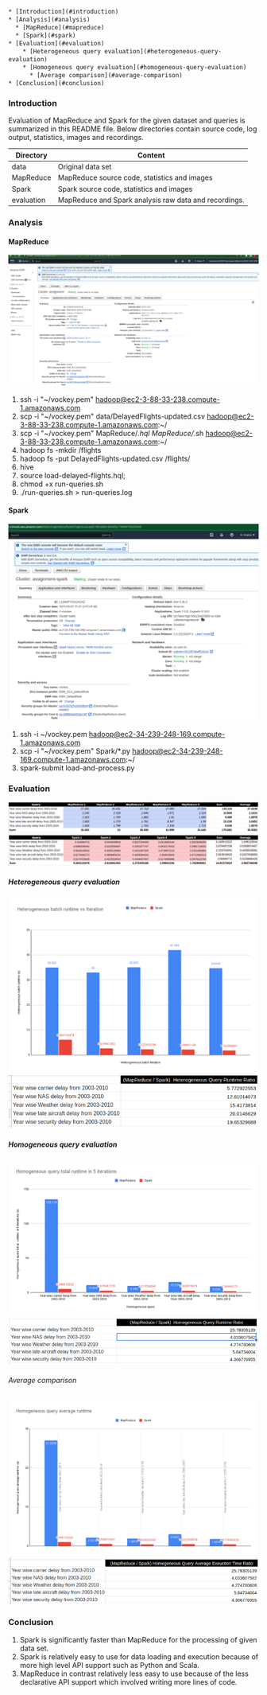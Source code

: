 <!-- TOC -->
    * [Introduction](#introduction)
    * [Analysis](#analysis)
      * [MapReduce](#mapreduce)
      * [Spark](#spark)
    * [Evaluation](#evaluation)
        * [Heterogeneous query evaluation](#heterogeneous-query-evaluation)
        * [Homogeneous query evaluation](#homogeneous-query-evaluation)
          * [Average comparison](#average-comparison)
    * [Conclusion](#conclusion)
<!-- TOC -->


### Introduction

Evaluation of MapReduce and Spark for the given dataset and queries is summarized in this README file. Below directories contain source code, log output, statistics, images and recordings.

| Directory  | Content                                               |
|------------|-------------------------------------------------------|
| data       | Original data set                                     |
| MapReduce  | MapReduce source code, statistics and images          |
| Spark      | Spark source code, statistics and images              |
| evaluation | MapReduce and Spark analysis raw data and recordings. |


### Analysis

#### MapReduce

![cluster.png](MapReduce%2Fcluster.png)

1. ssh -i "~/vockey.pem" hadoop@ec2-3-88-33-238.compute-1.amazonaws.com
2. scp -i "~/vockey.pem" data/DelayedFlights-updated.csv hadoop@ec2-3-88-33-238.compute-1.amazonaws.com:~/
3. scp -i "~/vockey.pem" MapReduce/*.hql MapReduce/*.sh hadoop@ec2-3-88-33-238.compute-1.amazonaws.com:~/
4. hadoop fs -mkdir /flights
5. hadoop fs -put DelayedFlights-updated.csv /flights/
6. hive
7. source load-delayed-flights.hql;
8. chmod +x run-queries.sh
9. ./run-queries.sh > run-queries.log

#### Spark

![cluster.png](Spark%2Fcluster.png)

1. ssh -i ~/vockey.pem hadoop@ec2-34-239-248-169.compute-1.amazonaws.com
2. scp -i "~/vockey.pem" Spark/*.py hadoop@ec2-34-239-248-169.compute-1.amazonaws.com:~/
3. spark-submit load-and-process.py


### Evaluation

![results.png](MapReduce%2Fresults.png)
![results.png](Spark%2Fresults.png) 

##### Heterogeneous query evaluation
![Heterogeneous batch runtime vs Iteration.png](evaluation%2FHeterogeneous%20batch%20runtime%20vs%20Iteration.png)
![(MapReduce over Spark)  Heterogeneous Query Runtime Ratio.png](evaluation%2F%28MapReduce%20over%20Spark%29%20%20Heterogeneous%20Query%20Runtime%20Ratio.png)

##### Homogeneous query evaluation
![Homogeneous query total runtime in 5 iterations.png](evaluation%2FHomogeneous%20query%20total%20runtime%20in%205%20iterations.png)
![(MapReduce over Spark)  Homegeneous Query Runtime Ratio.png](evaluation%2F%28MapReduce%20over%20Spark%29%20%20Homegeneous%20Query%20Runtime%20Ratio.png)

###### Average comparison 
![Homogeneous query average runtime.png](evaluation%2FHomogeneous%20query%20average%20runtime.png)
![(MapReduce over Spark) Homegeneous Query Average Exeuction Time Ratio.png](evaluation%2F%28MapReduce%20over%20Spark%29%20Homegeneous%20Query%20Average%20Exeuction%20Time%20Ratio.png)

### Conclusion

1. Spark is significantly faster than MapReduce for the processing of given data set.
2. Spark is relatively easy to use for data loading and execution because of more high level API support such as Python and Scala.
3. MapReduce in contrast relatively less easy to use because of the less declarative API support which involved writing more lines of code. 
